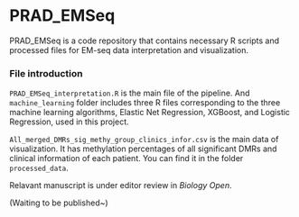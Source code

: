 # PRAD_EMSeq

PRAD_EMSeq is a code repository that contains necessary R scripts and processed files for EM-seq data interpretation and visualization.

### File introduction
`PRAD_EMSeq_interpretation.R` is the main file of the pipeline. And `machine_learning` folder includes three R files corresponding to the three machine learning algorithms, Elastic Net Regression, XGBoost, and Logistic Regression, used in this project.

`All_merged_DMRs_sig_methy_group_clinics_infor.csv` is the main data of visualization. It has methylation percentages of all significant DMRs and clinical information of each patient. You can find it in the folder `processed_data`.

Relavant manuscript is under editor review in *Biology Open*. 

(Waiting to be published~)



